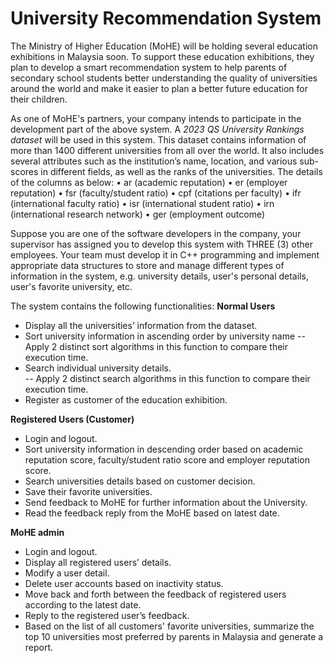 # University Recommendation System
The Ministry of Higher Education (MoHE) will be holding several education exhibitions in 
Malaysia soon. To support these education exhibitions, they plan to develop a smart 
recommendation system to help parents of secondary school students better understanding the 
quality of universities around the world and make it easier to plan a better future education for 
their children. 

As one of MoHE's partners, your company intends to participate in the development part of the 
above system. A *2023 QS University Rankings dataset* will be used in this system. This dataset 
contains information of more than 1400 different universities from all over the world. It also 
includes several attributes such as the institution’s name, location, and various sub-scores in 
different fields, as well as the ranks of the universities. The details of the columns as below: 
• ar (academic reputation) 
• er (employer reputation) 
• fsr (faculty/student ratio) 
• cpf (citations per faculty) 
• ifr (international faculty ratio) 
• isr (international student ratio) 
• irn (international research network) 
• ger (employment outcome) 

Suppose you are one of the software developers in the company, your supervisor has assigned 
you to develop this system with THREE (3) other employees. Your team must develop it in 
C++ programming and implement appropriate data structures to store and manage different 
types of information in the system, e.g. university details, user's personal details, user's favorite 
university, etc. 

The system contains the following functionalities: 
**Normal Users**
- Display all the universities’ information from the dataset. 
- Sort university information in ascending order by university name 
-- Apply 2 distinct sort algorithms in this function to compare their execution time. 
- Search individual university details.  
-- Apply 2 distinct search algorithms in this function to compare their execution time. 
- Register as customer of the education exhibition.


**Registered Users (Customer)**
- Login and logout. 
- Sort university information in descending order based on academic reputation score, 
faculty/student ratio score and employer reputation score. 
- Search universities details based on customer decision. 
- Save their favorite universities. 
- Send feedback to MoHE for further information about the University. 
- Read the feedback reply from the MoHE based on latest date.


**MoHE admin**
- Login and logout. 
- Display all registered users’ details. 
- Modify a user detail. 
- Delete user accounts based on inactivity status. 
- Move back and forth between the feedback of registered users according to the latest 
date. 
- Reply to the registered user’s feedback. 
- Based on the list of all customers' favorite universities, summarize the top 10 
universities most preferred by parents in Malaysia and generate a report. 
